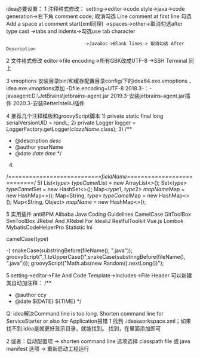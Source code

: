 idea必要设置：
1 注释格式修改：
setting->editor->code style->java->code generation->右下角 comment code;
                    取消勾选 Line comment at first line 勾选 Add a space at comment start(xml同理)
                                 ->spaces->other->取消勾选after type cast
                                 ->tabs and indents->勾选use tab character

                                 ->JavaDoc->Blank lines-> 取消勾选 After Description
2 文件格式修改
editor->file encoding->所有GBK改成UTF-8
      ->SSH Terminal 同上

3 vmoptions
安装目录bin/和缓存配置目录config/下的idea64.exe.vmoptions 、 idea.exe.vmoptions添加
-Dfile.encoding=UTF-8
2018.3-：-javaagent:D:\JetBrains\jetbrains-agent.jar
2019.3-安装jetbrains-agent.jar插件
2020.3-安装BetterIntelliJ插件

4 推荐几个注释模板和groovyScript脚本
1)
private static final long serialVersionUID = $rand$L;
2)
private Logger logger = LoggerFactory.getLogger($clazzName$.class);
3)
/**
 * @description $desc$
 * @author yourName
 * @date $date$ $time$
 */
4)
/*===========================$fieldName$===========================*/
5)
List<$type$> $typeCamel$List = new ArrayList<>();
Set<$type$> $typeCamel$Set = new HashSet<>();
Map<$type1$, $type2$> $mapName$Map = new HashMap<>();
Map<String, $type$> $typeCamel$Map = new HashMap<>();
Map<String, Object> $mapName$ = new HashMap<>();

5 实用插件
antiBPM
Alibaba Java Coding Guidelines
CamelCase
GitToolBox
SvnToolBox
JRebel And XRebel For IdealiJ
RestfulToolkit
Vue.js
Lombok
MybatisCodeHelperPro
Statistic
Ini

camelCase(type)

-)
snakeCase(substringBefore(fileName(), ".java"));
groovyScript("_1.toUpperCase()",snakeCase(substringBefore(fileName(), ".java")));
groovyScript("Math.abs(new Random().nextLong())");

5 setting->editor->File And Code Template->Includes->File Header  可以新建类自动加注释：
/**
 * @author ccy
 * @date ${DATE} ${TIME}
 */

Q:
idea解决Command line is too long. Shorten command line for ServiceStarter or also for Application报错
1 找到 .idea\workspace.xml；如果找不到.idea是就更好显示目录，就能找到。
找到<component name="PropertiesComponent">，在里面添加<property name="dynamic.classpath" value="true" />即可

2 或者：启动配置项 -> shorten command line 选项选择 classpath file 或 java manifest 选项 -> 重新启动工程运行
